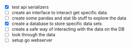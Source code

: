  - [x] test api serializers
 - [ ] create an interface to interact get specific data
 - [ ] create some pandas and stat lib stuff to explore the data
 - [x] create a database to store specific data sets
 - [ ] create a safe way of interacting with the data on the DB
 - [ ] look through the data
 - [ ] setup go webserver
